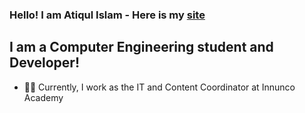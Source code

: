 ### Hello! I am Atiqul Islam - Here is my [site][website]

## I am a Computer Engineering student and Developer!

- :technologist: Currently, I work as the IT and Content Coordinator at Innunco Academy

<br />
<br />

[website]: https://atiqulislam.netlify.app/
[linkedin]: https://www.linkedin.com/in/islam-atiqul/
